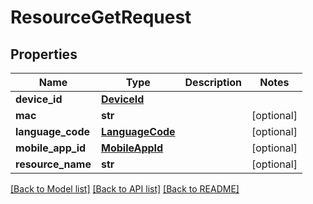 # ResourceGetRequest

## Properties
Name | Type | Description | Notes
------------ | ------------- | ------------- | -------------
**device_id** | [**DeviceId**](DeviceId.md) |  | 
**mac** | **str** |  | [optional] 
**language_code** | [**LanguageCode**](LanguageCode.md) |  | [optional] 
**mobile_app_id** | [**MobileAppId**](MobileAppId.md) |  | [optional] 
**resource_name** | **str** |  | [optional] 

[[Back to Model list]](../README.md#documentation-for-models) [[Back to API list]](../README.md#documentation-for-api-endpoints) [[Back to README]](../README.md)


